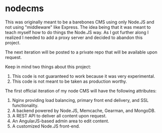 # nodecms
This was originally meant to be a barebones CMS using only Node.JS and not using "middleware" like Express. 
The idea being that it was meant to teach myself how to do things the Node.JS way. 
As I got further along I realized I needed to add a proxy server and decided to abandon this project.

The next iteration will be posted to a private repo that will be available upon request.

Keep in mind two things about this project:
1) This code is not guaranteed to work because it was very experimental.
2) This code is not meant to be taken as production worthy.

The first official iteration of my node CMS will have the following attributes:
1) Nginx providing load balancing, primary front end delivery, and SSL functionality.
2) A backend powered by Node.JS, Memcache, Gearman, and MongoDB.
3) A REST API to deliver all content upon request. 
4) An AngularJS-based admin area to edit content.
5) A customized Node.JS front-end.
